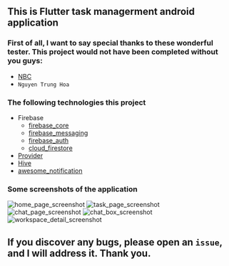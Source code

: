 ## This is Flutter task managerment android application 
### First of all, I want to say special thanks to these wonderful tester. This project would not have been completed without you guys:
- [NBC](https://web.facebook.com/coldbrew1206)
- ` Nguyen Trung Hoa `
### The following technologies this project
- Firebase
  - [firebase_core](https://pub.dev/packages/firebase_core)
  - [firebase_messaging](https://pub.dev/packages/firebase_messaging)
  - [firebase_auth](https://pub.dev/packages/firebase_auth)
  - [cloud_firestore](https://pub.dev/packages/cloud_firestore)
- [Provider](https://pub.dev/packages/provider)
- [Hive](https://pub.dev/packages/hive_flutter)
- [awesome_notification](https://pub.dev/packages/awesome_notifications)

### Some screenshots of the application
![home_page_screenshot](https://github.com/user-attachments/assets/e144ac0e-97ea-424e-8516-6d6f85947500)
![task_page_screenshot](https://github.com/user-attachments/assets/428cfbc8-0c58-4f66-9f6d-4fe1d3abab23)
![chat_page_screenshot](https://github.com/user-attachments/assets/943e5bc7-9f3e-4ec6-a759-11b12ae14047)
![chat_box_screenshot](https://github.com/user-attachments/assets/10662f90-22b4-4535-9a7f-b43dd72a70c6)
![workspace_detail_screenshot](https://github.com/user-attachments/assets/42dfd7f3-48e7-414e-b274-600d0a922559)

## If you discover any bugs, please open an ` issue `, and I will address it. Thank you.
